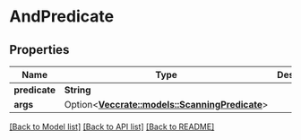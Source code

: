 # AndPredicate

## Properties

Name | Type | Description | Notes
------------ | ------------- | ------------- | -------------
**predicate** | **String** |  | 
**args** | Option<[**Vec<crate::models::ScanningPredicate>**](ScanningPredicate.md)> |  | [optional]

[[Back to Model list]](../README.md#documentation-for-models) [[Back to API list]](../README.md#documentation-for-api-endpoints) [[Back to README]](../README.md)



